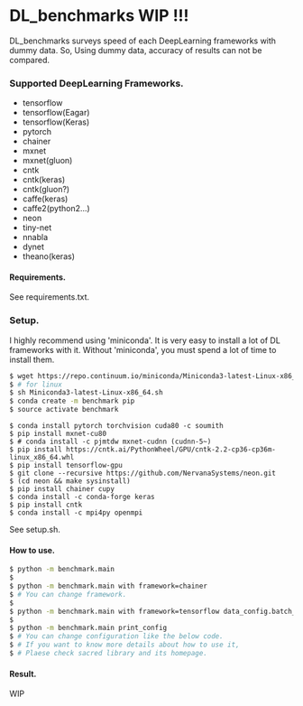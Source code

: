 # DL_benchmarks WIP !!!

DL_benchmarks surveys speed of each DeepLearning frameworks with dummy data.
So, Using dummy data, accuracy of results can not be compared. 

### Supported DeepLearning Frameworks.

* tensorflow
* tensorflow(Eagar)
* tensorflow(Keras)
* pytorch
* chainer
* mxnet
* mxnet(gluon)
* cntk
* cntk(keras)
* cntk(gluon?)
* caffe(keras)
* caffe2(python2...)
* neon
* tiny-net
* nnabla
* dynet
* theano(keras)

#### Requirements.

See requirements.txt.

### Setup.

I highly recommend using 'miniconda'. It is very easy to install a lot of DL frameworks with it.
Without 'miniconda', you must spend a lot of time to install them.

```bash
$ wget https://repo.continuum.io/miniconda/Miniconda3-latest-Linux-x86_64.sh
$ # for linux
$ sh Miniconda3-latest-Linux-x86_64.sh
$ conda create -m benchmark pip
$ source activate benchmark
```

```
$ conda install pytorch torchvision cuda80 -c soumith
$ pip install mxnet-cu80
$ # conda install -c pjmtdw mxnet-cudnn (cudnn-5~)
$ pip install https://cntk.ai/PythonWheel/GPU/cntk-2.2-cp36-cp36m-linux_x86_64.whl
$ pip install tensorflow-gpu
$ git clone --recursive https://github.com/NervanaSystems/neon.git
$ (cd neon && make sysinstall)
$ pip install chainer cupy
$ conda install -c conda-forge keras
$ pip install cntk
$ conda install -c mpi4py openmpi 
```

See setup.sh.

#### How to use.

```bash
$ python -m benchmark.main
$ 
$ python -m benchmark.main with framework=chainer
$ # You can change framework.
$
$ python -m benchmark.main with framework=tensorflow data_config.batch_size=100
$ 
$ python -m benchmark.main print_config
$ # You can change configuration like the below code.
$ # If you want to know more details about how to use it,
$ # Plaese check sacred library and its homepage.
```

#### Result.

WIP
